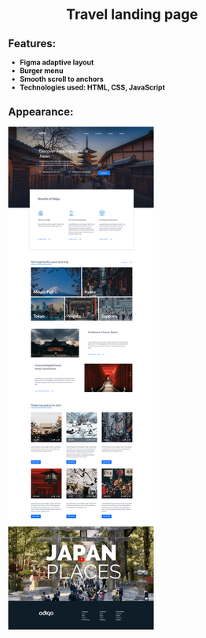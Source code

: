 <h1 align="center">Travel landing page</h1>

## Features:
- **Figma adaptive layout**
- **Burger menu**
- **Smooth scroll to anchors**
- **Technologies used: HTML, CSS, JavaScript**

## Appearance:
<a href="https://repti85.github.io/Travel-landing-page/">
  <img src="img/screenshot.png">  
</a>


